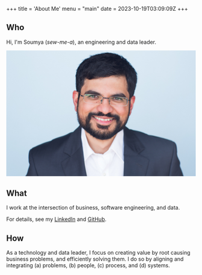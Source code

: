 +++
title = 'About Me'
menu = "main"
date = 2023-10-19T03:09:09Z
+++

## Who 

Hi, I'm Soumya (_sew-me-a_), an engineering and data leader.

![alt text](/images/soumya_mug.jpg)

## What

I work at the intersection of business, software engineering, and data.

For details, see my [LinkedIn](https://www.linkedin.com/in/soumyadsanyal) and [GitHub](https://github.com/soumyadsanyal).

<!-- ## Where -->

<!-- I live with my wife in Western Massachussetts. She is an orthopedic oncology surgeon.  -->

<!-- I work remotely, because it drives better business results.  -->

<!-- Online, I can be found on this page, and also often on [RLS](https://randsinrepose.com/welcome-to-rands-leadership-slack/). -->

<!-- Outside of work, I spend a good deal of time in the gym, training (_and being humbled by_) Olympic lifts. -->

## How

As a technology and data leader, I focus on creating value by root causing business problems, and efficiently solving them. I do so by aligning and integrating (a) problems, (b) people, (c) process, and (d) systems.